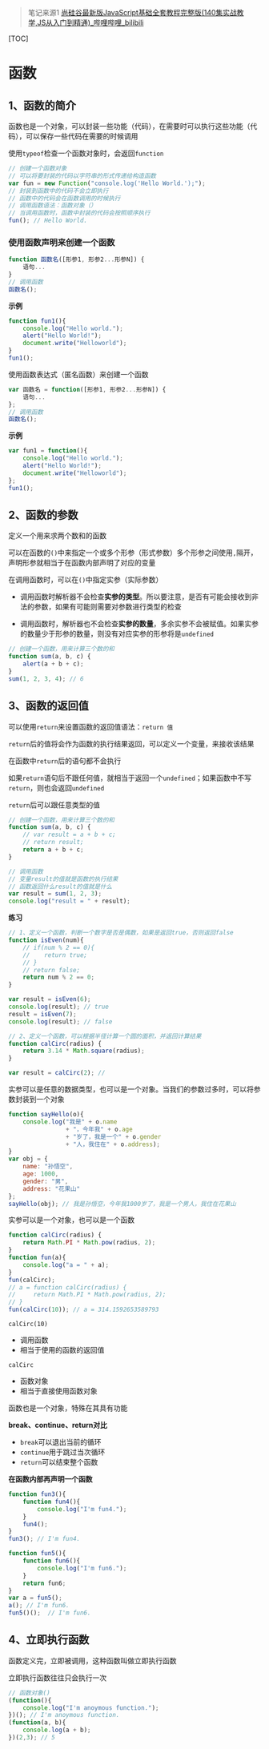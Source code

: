> 笔记来源1 [尚硅谷最新版JavaScript基础全套教程完整版(140集实战教学,JS从入门到精通)_哔哩哔哩_bilibili](https://www.bilibili.com/video/BV1YW411T7GX?spm_id_from=333.337.search-card.all.click)
>

[TOC]

# 函数

## 1、函数的简介

函数也是一个对象，可以封装一些功能（代码），在需要时可以执行这些功能（代码），可以保存一些代码在需要的时候调用

使用`typeof`检查一个函数对象时，会返回`function`

```javascript
// 创建一个函数对象
// 可以将要封装的代码以字符串的形式传递给构造函数
var fun = new Function("console.log('Hello World.');");
// 封装到函数中的代码不会立即执行
// 函数中的代码会在函数调用的时候执行
// 调用函数语法：函数对象（）
// 当调用函数时，函数中封装的代码会按照顺序执行
fun(); // Hello World.
```

### 使用函数声明来创建一个函数

```javascript
function 函数名([形参1, 形参2...形参N]) {
	语句...
}
// 调用函数
函数名();
```

**示例**

```javascript
function fun1(){
    console.log("Hello world.");
    alert("Hello World!");
    document.write("Helloworld");
}
fun1();
```

使用函数表达式（匿名函数）来创建一个函数

```javascript
var 函数名 = function([形参1, 形参2...形参N]) {
	语句...
};
// 调用函数
函数名();    
```

**示例**

```javascript
var fun1 = function(){
    console.log("Hello world.");
    alert("Hello World!");
    document.write("Helloworld");
};
fun1();
```



## 2、函数的参数

定义一个用来求两个数和的函数

可以在函数的`()`中来指定一个或多个形参（形式参数）多个形参之间使用`,`隔开，声明形参就相当于在函数内部声明了对应的变量

在调用函数时，可以在`()`中指定实参（实际参数）

- 调用函数时解析器不会检查**实参的类型**。所以要注意，是否有可能会接收到非法的参数，如果有可能则需要对参数进行类型的检查

- 调用函数时，解析器也不会检查**实参的数量**，多余实参不会被赋值。如果实参的数量少于形参的数量，则没有对应实参的形参将是`undefined`

```javascript
// 创建一个函数，用来计算三个数的和
function sum(a, b, c) {
    alert(a + b + c);
}
sum(1, 2, 3, 4); // 6
```



## 3、函数的返回值

可以使用`return`来设置函数的返回值语法：`return 值`

`return`后的值将会作为函数的执行结果返回，可以定义一个变量，来接收该结果

在函数中`return`后的语句都不会执行

如果`return`语句后不跟任何值，就相当于返回一个`undefined`；如果函数中不写`return`，则也会返回`undefined`

`return`后可以跟任意类型的值

```javascript
// 创建一个函数，用来计算三个数的和
function sum(a, b, c) {
    // var result = a + b + c;
    // return result;
    return a + b + c;
}

// 调用函数
// 变量result的值就是函数的执行结果
// 函数返回什么result的值就是什么
var result = sum(1, 2, 3);
console.log("result = " + result);
```

**练习**

```javascript
// 1、定义一个函数，判断一个数字是否是偶数，如果是返回true，否则返回false
function isEven(num){
    // if(num % 2 == 0){
    //    return true;
    // }
    // return false;
    return num % 2 == 0;
}

var result = isEven(6);
console.log(result); // true
result = isEven(7);
console.log(result); // false

// 2、定义一个函数，可以根据半径计算一个圆的面积，并返回计算结果
function calCirc(radius) {
    return 3.14 * Math.square(radius);
}

var result = calCirc(2); // 
```

实参可以是任意的数据类型，也可以是一个对象。当我们的参数过多时，可以将参数封装到一个对象

```javascript
function sayHello(o){
    console.log("我是" + o.name
                + "，今年我" + o.age 
                + "岁了，我是一个" + o.gender 
                + "人，我住在" + o.address);
}			
var obj = {
    name: "孙悟空",
    age: 1000,
    gender: "男",
    address: "花果山"
};
sayHello(obj); // 我是孙悟空，今年我1000岁了，我是一个男人，我住在花果山
```

实参可以是一个对象，也可以是一个函数

```javascript
function calCirc(radius) {
    return Math.PI * Math.pow(radius, 2);
}
function fun(a){
    console.log("a = " + a);
}
fun(calCirc);  
// a = function calCirc(radius) {
//     return Math.PI * Math.pow(radius, 2);
// }
fun(calCirc(10)); // a = 314.1592653589793
```

`calCirc(10)`

- 调用函数
- 相当于使用的函数的返回值

`calCirc`

- 函数对象
- 相当于直接使用函数对象

函数也是一个对象，特殊在其具有功能

**break、continue、return对比**

- `break`可以退出当前的循环
- `continue`用于跳过当次循环
- `return`可以结束整个函数

**在函数内部再声明一个函数**

```javascript
function fun3(){
    function fun4(){
        console.log("I'm fun4.");
    }
    fun4();
}
fun3(); // I'm fun4.

function fun5(){
    function fun6(){
        console.log("I'm fun6.");
    }
    return fun6;
}
var a = fun5(); 
a(); // I'm fun6.
fun5()();  // I'm fun6.
```



## 4、立即执行函数

函数定义完，立即被调用，这种函数叫做立即执行函数

立即执行函数往往只会执行一次

```javascript
// 函数对象()
(function(){
    console.log("I'm anoymous function.");
})(); // I'm anoymous function.
(function(a, b){
    console.log(a + b);
})(2,3); // 5
```

